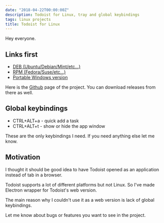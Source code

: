 ```yaml
---
date: "2018-04-22T00:00:00Z"
description: Todoist for Linux, tray and global keybindings
tags: linux projects
title: Todoist for Linux
---
```


Hey everyone.

## Links first

* [DEB (Ubuntu/Debian/Mint/etc...)](https://github.com/KryDos/todoist-linux/releases/)
* [RPM (Fedora/Suse/etc...)](https://github.com/KryDos/todoist-linux/releases/)
* [Portable Windows version](https://github.com/KryDos/todoist-linux/releases/)

Here is the [Github](https://github.com/KryDos/todoist-linux) page of the project.
You can download releases from there as well.

## Global keybindings

* CTRL+ALT+a - quick add a task
* CTRL+ALT+t - show or hide the app window

These are the only keybindings I need. If you need anything else let me know.

## Motivation

I thought it should be good idea to have Todoist opened as an application instead of tab in a browser.

Todoist supports a lot of different platforms but not Linux.
So I've made Electron wrapper for Todoist's web version.

The main reason why I couldn't use it as a web version is lack of global keybindings.

Let me know about bugs or features you want to see in the project.
